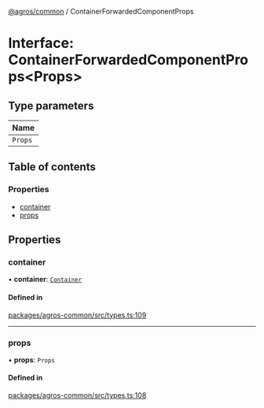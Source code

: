[@agros/common](../index.md) / ContainerForwardedComponentProps

# Interface: ContainerForwardedComponentProps<Props\>

## Type parameters

| Name |
| :------ |
| `Props` |

## Table of contents

### Properties

- [container](ContainerForwardedComponentProps.md#container)
- [props](ContainerForwardedComponentProps.md#props)

## Properties

### <a id="container" name="container"></a> container

• **container**: [`Container`](Container.md)

#### Defined in

[packages/agros-common/src/types.ts:109](https://github.com/agrosjs/agros/blob/31bad22/packages/agros-common/src/types.ts#L109)

___

### <a id="props" name="props"></a> props

• **props**: `Props`

#### Defined in

[packages/agros-common/src/types.ts:108](https://github.com/agrosjs/agros/blob/31bad22/packages/agros-common/src/types.ts#L108)
